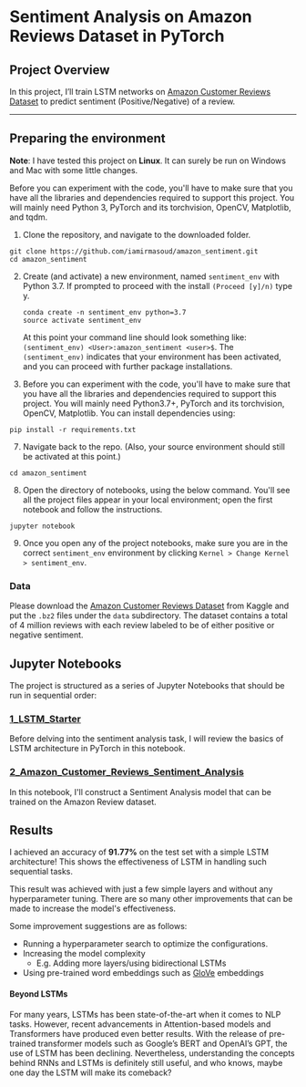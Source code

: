 # Sentiment Analysis on Amazon Reviews Dataset in PyTorch

## Project Overview
In this project, I’ll train LSTM networks on [Amazon Customer Reviews Dataset](https://www.kaggle.com/bittlingmayer/amazonreviews) to predict sentiment (Positive/Negative) of a review.

---

## Preparing the environment
**Note**: I have tested this project on __Linux__. It can surely be run on Windows and Mac with some little changes.

Before you can experiment with the code, you'll have to make sure that you have all the libraries and dependencies required to support this project. You will mainly need Python 3, PyTorch and its torchvision, OpenCV, Matplotlib, and tqdm.

1. Clone the repository, and navigate to the downloaded folder.
```
git clone https://github.com/iamirmasoud/amazon_sentiment.git
cd amazon_sentiment
```

2. Create (and activate) a new environment, named `sentiment_env` with Python 3.7. If prompted to proceed with the install `(Proceed [y]/n)` type y.

	```shell
	conda create -n sentiment_env python=3.7
	source activate sentiment_env
	```
	
	At this point your command line should look something like: `(sentiment_env) <User>:amazon_sentiment <user>$`. The `(sentiment_env)` indicates that your environment has been activated, and you can proceed with further package installations.

6. Before you can experiment with the code, you'll have to make sure that you have all the libraries and dependencies required to support this project. You will mainly need Python3.7+, PyTorch and its torchvision, OpenCV, Matplotlib. You can install  dependencies using:
```
pip install -r requirements.txt
```

7. Navigate back to the repo. (Also, your source environment should still be activated at this point.)
```shell
cd amazon_sentiment
```

8. Open the directory of notebooks, using the below command. You'll see all the project files appear in your local environment; open the first notebook and follow the instructions.
```shell
jupyter notebook
```

9. Once you open any of the project notebooks, make sure you are in the correct `sentiment_env` environment by clicking `Kernel > Change Kernel > sentiment_env`.


### Data

Please download the [Amazon Customer Reviews Dataset](https://www.kaggle.com/bittlingmayer/amazonreviews) from Kaggle and put the `.bz2` files under the `data` subdirectory. The dataset contains a total of 4 million reviews with each review labeled to be of either positive or negative sentiment. 


## Jupyter Notebooks
The project is structured as a series of Jupyter Notebooks that should be run in sequential order:

### [1_LSTM_Starter](1_LSTM_Starter.ipynb)

Before delving into the sentiment analysis task, I will review the basics of LSTM architecture in PyTorch in this notebook.

### [2_Amazon_Customer_Reviews_Sentiment_Analysis](2_Amazon_Customer_Reviews_Sentiment_Analysis.ipynb) 

In this notebook, I'll construct a Sentiment Analysis model that can be trained on the Amazon Review dataset.


## Results

I achieved an accuracy of **91.77%** on the test set with a simple LSTM architecture! This shows the effectiveness of LSTM in handling such sequential tasks.

This result was achieved with just a few simple layers and without any hyperparameter tuning. There are so many other improvements that can be made to increase the model's effectiveness.

Some improvement suggestions are as follows:
- Running a hyperparameter search to optimize the configurations. 
- Increasing the model complexity
    - E.g. Adding more layers/using bidirectional LSTMs
- Using pre-trained word embeddings such as [GloVe](https://nlp.stanford.edu/projects/glove/) embeddings

#### Beyond LSTMs
For many years, LSTMs has been state-of-the-art when it comes to NLP tasks. However, recent advancements in Attention-based models and Transformers have produced even better results. With the release of pre-trained transformer models such as Google’s BERT and OpenAI’s GPT, the use of LSTM has been declining. Nevertheless, understanding the concepts behind RNNs and LSTMs is definitely still useful, and who knows, maybe one day the LSTM will make its comeback?
